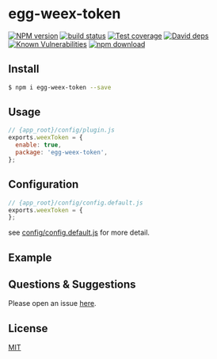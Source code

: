 # egg-weex-token

[![NPM version][npm-image]][npm-url]
[![build status][travis-image]][travis-url]
[![Test coverage][codecov-image]][codecov-url]
[![David deps][david-image]][david-url]
[![Known Vulnerabilities][snyk-image]][snyk-url]
[![npm download][download-image]][download-url]

[npm-image]: https://img.shields.io/npm/v/egg-weex-token.svg?style=flat-square
[npm-url]: https://npmjs.org/package/egg-weex-token
[travis-image]: https://img.shields.io/travis/eggjs/egg-weex-token.svg?style=flat-square
[travis-url]: https://travis-ci.org/eggjs/egg-weex-token
[codecov-image]: https://img.shields.io/codecov/c/github/eggjs/egg-weex-token.svg?style=flat-square
[codecov-url]: https://codecov.io/github/eggjs/egg-weex-token?branch=master
[david-image]: https://img.shields.io/david/eggjs/egg-weex-token.svg?style=flat-square
[david-url]: https://david-dm.org/eggjs/egg-weex-token
[snyk-image]: https://snyk.io/test/npm/egg-weex-token/badge.svg?style=flat-square
[snyk-url]: https://snyk.io/test/npm/egg-weex-token
[download-image]: https://img.shields.io/npm/dm/egg-weex-token.svg?style=flat-square
[download-url]: https://npmjs.org/package/egg-weex-token

<!--
Description here.
-->

## Install

```bash
$ npm i egg-weex-token --save
```

## Usage

```js
// {app_root}/config/plugin.js
exports.weexToken = {
  enable: true,
  package: 'egg-weex-token',
};
```

## Configuration

```js
// {app_root}/config/config.default.js
exports.weexToken = {
};
```

see [config/config.default.js](config/config.default.js) for more detail.

## Example

<!-- example here -->

## Questions & Suggestions

Please open an issue [here](https://github.com/eggjs/egg/issues).

## License

[MIT](LICENSE)
